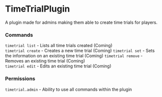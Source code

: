 # TimeTrialPlugin
A plugin made for admins making them able to create time trials for players.


### Commands
`timetrial list` - Lists all time trials created (Coming)  
`timetrial create` - Creates a new time trial (Coming)
`timetrial set` - Sets the information on an existing time trial (Coming)
`timetrial remove` - Removes an existing time trial (Coming)  
`timetrial edit` - Edits an existing time trial (Coming)


### Permissions
`timetrial.admin` - Ability to use all commands within the plugin
